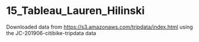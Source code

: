 # 15_Tableau_Lauren_Hilinski
Downloaded data from https://s3.amazonaws.com/tripdata/index.html using the JC-201906-citibike-tripdata data
